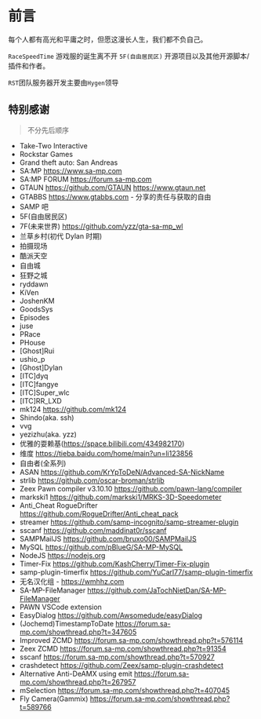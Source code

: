 # 前言

每个人都有高光和平庸之时，但愿这漫长人生，我们都不负自己。

`RaceSpeedTime` 游戏服的诞生离不开 `5F(自由居民区)` 开源项目以及其他开源脚本/插件和作者。

`RST`团队服务器开发主要由`Hygen`领导

## 特别感谢

> 不分先后顺序

- Take-Two Interactive
- Rockstar Games
- Grand theft auto: San Andreas
- SA:MP https://www.sa-mp.com
- SA:MP FORUM https://forum.sa-mp.com
- GTAUN https://github.com/GTAUN https://www.gtaun.net
- GTABBS https://www.gtabbs.com - 分享的责任与获取的自由
- SAMP 吧
- 5F(自由居民区)
- 7F(未来世界) https://github.com/yzz/gta-sa-mp_wl
- 兰草乡村(初代 Dylan 时期)
- 拍摄现场
- 酷派天空
- 自由城
- 狂野之城
- ryddawn
- KiVen
- JoshenKM
- GoodsSys
- Episodes
- juse
- PRace
- PHouse
- [Ghost]Rui
- ushio_p
- [Ghost]Dylan
- [ITC]dyq
- [ITC]fangye
- [ITC]Super_wlc
- [ITC]RR_LXD
- mk124 https://github.com/mk124
- Shindo(aka. ssh)
- vvg
- yezizhu(aka. yzz)
- 优雅的耍赖基(https://space.bilibili.com/434982170)
- 维度 https://tieba.baidu.com/home/main?un=li123856
- 自由者(全系列)
- ASAN https://github.com/KrYpToDeN/Advanced-SA-NickName
- strlib https://github.com/oscar-broman/strlib
- Zeex Pawn compiler v3.10.10 https://github.com/pawn-lang/compiler
- markski1 https://github.com/markski1/MRKS-3D-Speedometer
- Anti_Cheat RogueDrifter https://github.com/RogueDrifter/Anti_cheat_pack
- streamer https://github.com/samp-incognito/samp-streamer-plugin
- sscanf https://github.com/maddinat0r/sscanf
- SAMPMailJS https://github.com/bruxo00/SAMPMailJS
- MySQL https://github.com/pBlueG/SA-MP-MySQL
- NodeJS https://nodejs.org
- Timer-Fix https://github.com/KashCherry/Timer-Fix-plugin
- samp-plugin-timerfix https://github.com/YuCarl77/samp-plugin-timerfix
- 无名汉化组 - https://wmhhz.com
- SA-MP-FileManager https://github.com/JaTochNietDan/SA-MP-FileManager
- PAWN VSCode extension
- EasyDialog https://github.com/Awsomedude/easyDialog
- (Jochemd)TimestampToDate https://forum.sa-mp.com/showthread.php?t=347605
- Improved ZCMD https://forum.sa-mp.com/showthread.php?t=576114
- Zeex ZCMD https://forum.sa-mp.com/showthread.php?t=91354
- sscanf https://forum.sa-mp.com/showthread.php?t=570927
- crashdetect https://github.com/Zeex/samp-plugin-crashdetect
- Alternative Anti-DeAMX using emit https://forum.sa-mp.com/showthread.php?t=267957
- mSelection https://forum.sa-mp.com/showthread.php?t=407045
- Fly Camera(Gammix) https://forum.sa-mp.com/showthread.php?t=589766
